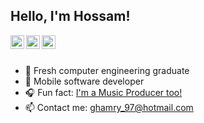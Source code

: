 ## Hello, I'm Hossam!


<a href="https://linkedin.com/in/hossam-elghamry-035180164">
  <img align="left" alt="Siddharth's Linkdein" width="22px" src="https://cdn.jsdelivr.net/npm/simple-icons@v3/icons/linkedin.svg" />
</a>
<a href="https://instagram.com/flarize_/">
  <img align="left" alt="Hossam's Instagram" width="22px" src="https://cdn.jsdelivr.net/npm/simple-icons@v3/icons/instagram.svg" />
</a>
<a href="https://www.youtube.com/channel/UCZ8rNhEA2ei2IgouQoUQO7A">
  <img align="left" alt="Hossam's Youtube" width="22px" src="https://cdn.jsdelivr.net/npm/simple-icons@v3/icons/youtube.svg" />
</a>

<br/>
<br/>

- 🔭 Fresh computer engineering graduate
- 📱   Mobile software developer
- 🎧 Fun fact: [I'm a Music Producer too!](https://open.spotify.com/artist/5VYUbhKpehcGwceLDeb1WU)
- 📫 Contact me: ghamry_97@hotmail.com

